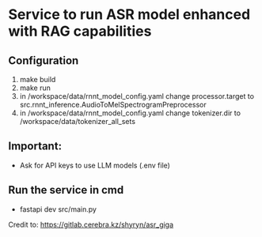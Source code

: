 # Service to run ASR model enhanced with RAG capabilities

## Configuration

1. make build
2. make run
3. in /workspace/data/rnnt_model_config.yaml change processor.target to src.rnnt_inference.AudioToMelSpectrogramPreprocessor
4. in /workspace/data/rnnt_model_config.yaml change tokenizer.dir to /workspace/data/tokenizer_all_sets

## Important:

* Ask for API keys to use LLM models (.env file)  

## Run the service in cmd

- fastapi dev src/main.py

Credit to: https://gitlab.cerebra.kz/shyryn/asr_giga